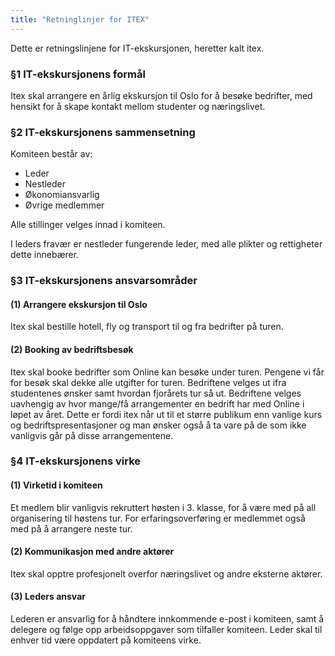 ```yaml
---
title: "Retninglinjer for ITEX"
---
```


Dette er retningslinjene for IT-ekskursjonen, heretter kalt itex.

### §1 IT-ekskursjonens formål

Itex skal arrangere en årlig ekskursjon til Oslo for å besøke bedrifter, med hensikt for å skape kontakt mellom studenter og næringslivet.  


### §2 IT-ekskursjonens sammensetning

Komiteen består av:

- Leder
- Nestleder
- Økonomiansvarlig
- Øvrige medlemmer

Alle stillinger velges innad i komiteen.

I leders fravær er nestleder fungerende leder, med alle plikter og rettigheter dette innebærer.  


### §3 IT-ekskursjonens ansvarsområder

#### (1) Arrangere ekskursjon til Oslo
Itex skal bestille hotell, fly og transport til og fra bedrifter på turen.

#### (2) Booking av bedriftsbesøk
Itex skal booke bedrifter som Online kan besøke under turen. Pengene vi får for besøk skal dekke alle utgifter for turen. Bedriftene velges ut ifra studentenes ønsker samt hvordan fjorårets tur så ut.
Bedriftene velges uavhengig av hvor mange/få arrangementer en bedrift har med Online i løpet av året. Dette er fordi itex når ut til et større publikum enn vanlige kurs og bedriftspresentasjoner og man ønsker også å ta vare på de som ikke vanligvis går på disse arrangementene.


### §4 IT-ekskursjonens virke

#### (1) Virketid i komiteen
Et medlem blir vanligvis rekruttert høsten i 3. klasse, for å være med på all organisering til høstens tur. For erfaringsoverføring er medlemmet også med på å arrangere neste tur. 

#### (2) Kommunikasjon med andre aktører
Itex skal opptre profesjonelt overfor næringslivet og andre eksterne aktører. 

#### (3) Leders ansvar
Lederen er ansvarlig for å håndtere innkommende e-post i komiteen, samt å delegere og følge opp arbeidsoppgaver som tilfaller komiteen. Leder skal til enhver tid være oppdatert på komiteens virke.
